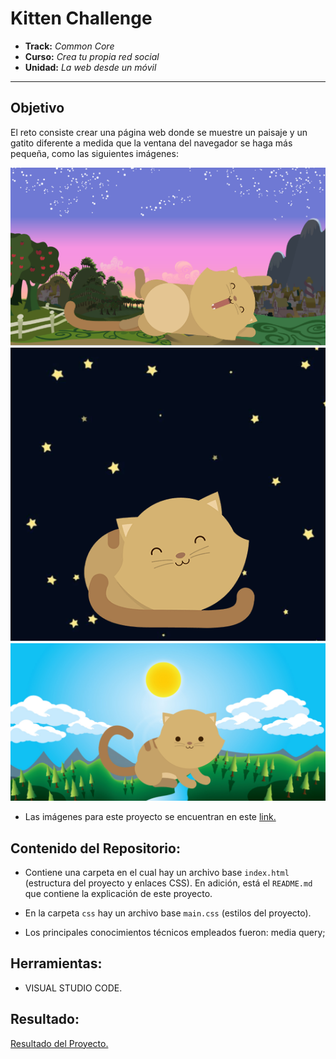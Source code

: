 # **Kitten Challenge**

* **Track:** _Common Core_
* **Curso:** _Crea tu propia red social_
* **Unidad:** _La web desde un móvil_

***

## Objetivo

El reto consiste crear una página web donde se muestre un paisaje y un gatito diferente a medida que la ventana del navegador se haga más pequeña, como las siguientes imágenes:

![kitty1](assets/documents/toast.png)
![kitty2](assets/documents/kitten-night.png)
![kitty3](assets/documents/kitten-sunnyday.png)

* Las imágenes para este proyecto se encuentran en este [link.](https://drive.google.com/drive/folders/0BwKm3JKzx3OlYXlFT2E1SWF0REE)

## Contenido del Repositorio:

* Contiene una carpeta en el cual hay un archivo base `index.html` (estructura del proyecto y enlaces CSS). En adición, está el `README.md` que contiene la explicación de este proyecto.

* En la carpeta `css` hay un archivo base `main.css` (estilos del proyecto).

* Los principales conocimientos técnicos empleados fueron: media query;

## Herramientas:

* VISUAL STUDIO CODE.

## Resultado:
[Resultado del Proyecto.]( https://nikedia.github.io/kitten-challenge/)